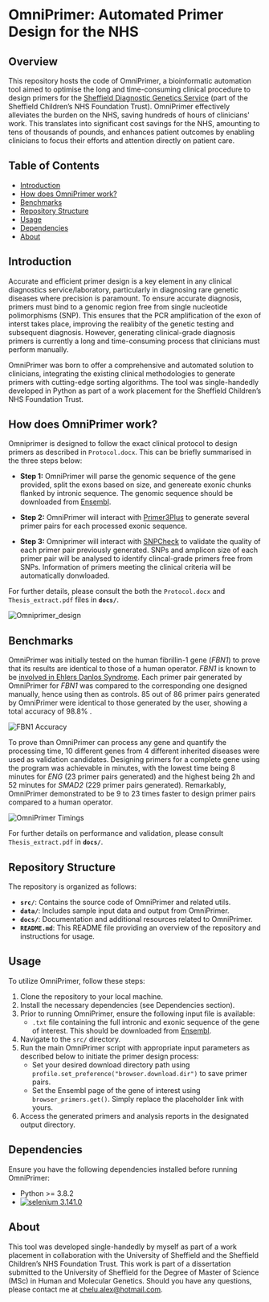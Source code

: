 # OmniPrimer: Automated Primer Design for the NHS

## Overview
This repository hosts the code of OmniPrimer, a bioinformatic automation tool aimed to optimise the long and time-consuming clinical procedure to design primers for the [Sheffield Diagnostic Genetics Service](https://www.sheffieldchildrens.nhs.uk/sdgs/) (part of the Sheffield Children’s NHS Foundation Trust). OmniPrimer effectively alleviates the burden on the NHS, saving hundreds of hours of clinicians' work. This translates into significant cost savings for the NHS, amounting to tens of thousands of pounds, and enhances patient outcomes by enabling clinicians to focus their efforts and attention directly on patient care.

## Table of Contents
- [Introduction](#introduction)
- [How does OmniPrimer work?](#how-does-omniprimer-work)
- [Benchmarks](#benchmarks)
- [Repository Structure](#repository-structure)
- [Usage](#usage)
- [Dependencies](#dependencies)
- [About](#about)

## Introduction
Accurate and efficient primer design is a key element in any clinical diagnostics service/laboratory, particularly in diagnosing rare genetic diseases where precision is paramount. To ensure accurate diagnosis, primers must bind to a genomic region free from single nucleotide polimorphisms (SNP). This ensures that the PCR amplification of the exon of interst takes place, improving the realibity of the genetic testing and subsequent diagnosis. However, generating clinical-grade diagnosis primers is currently a long and time-consuming process that clinicians must perform manually. 

OmniPrimer was born to offer a comprehensive and automated solution to clinicians, integrating the existing clinical methodologies to generate primers with cutting-edge sorting algorithms. The tool was single-handedly developed in Python as part of a work placement for the Sheffield Children’s NHS Foundation Trust.

## How does OmniPrimer work?
Omniprimer is designed to follow the exact clinical protocol to design primers as described in `Protocol.docx`. This can be briefly summarised in the three steps below:
- **Step 1:** OmniPrimer will parse the genomic sequence of the gene provided, split the exons based on size, and genereate exonic chunks flanked by intronic sequence. The genomic sequence should be downloaded from [Ensembl](http://www.ensembl.org/index.html).
  
- **Step 2:** OmniPrimer will interact with [Primer3Plus](https://www.bioinformatics.nl/cgi-bin/primer3plus/primer3plus.cgi) to generate several primer pairs for each processed exonic sequence.

- **Step 3:** Omniprimer will interact with [SNPCheck](https://genetools.org/SNPCheck/snpcheck.htm) to validate the quality of each primer pair previously generated. SNPs and amplicon size of each primer pair will be analysed to identify clincal-grade primers free from SNPs. Information of primers meeting the clinical criteria will be automatically donwloaded.

For further details, please consult the both the `Protocol.docx` and `Thesis_extract.pdf` files in **`docs/`**.

![Omniprimer_design](https://github.com/AlexUOM/OmniPrimer/assets/105374372/1b45a758-e90f-4fbd-9475-f84c09a339de)


## Benchmarks
OmniPrimer was initially tested on the human fibrillin-1 gene (*FBN1*) to prove that its results are identical to those of a human operator. *FBN1* is known to be [involved in Ehlers Danlos Syndrome](https://pubmed.ncbi.nlm.nih.gov/18328988/). Each primer pair generated by OmniPrimer for *FBN1* was compared to the corresponding one designed manually, hence using then as controls. 85 out of 86 primer pairs generated by OmniPrimer were identical to those generated by the user, showing a total accuracy of 98.8% .

![FBN1 Accuracy](https://github.com/AlexUOM/OmniPrimer/assets/105374372/be9be75b-23ec-4107-bd79-4d3b952831af)


To prove than OmniPrimer can process any gene and quantify the processing time, 10 different genes from 4 different inherited diseases were used as validation candidates. Designing primers for a complete gene using the program was achievable in minutes, with the lowest time being 8 minutes for *ENG* (23 primer pairs generated) and the highest being 2h and 52 minutes for *SMAD2* (229 primer pairs generated). Remarkably, OmniPrimer demonstrated to be 9 to 23 times faster to design primer pairs compared to a human operator.

![OmniPrimer Timings](https://github.com/AlexUOM/OmniPrimer/assets/105374372/63303bec-3469-46f6-86a5-12a5af6518db)

For further details on performance and validation, please consult `Thesis_extract.pdf` in **`docs/`**.

## Repository Structure
The repository is organized as follows:
- **`src/`**: Contains the source code of OmniPrimer and related utils.
- **`data/`**: Includes sample input data and output from OmniPrimer.
- **`docs/`**: Documentation and additional resources related to OmniPrimer.
- **`README.md`**: This README file providing an overview of the repository and instructions for usage.

## Usage
To utilize OmniPrimer, follow these steps:
1. Clone the repository to your local machine.
2. Install the necessary dependencies (see Dependencies section).
3. Prior to running OmniPrimer, ensure the following input file is available:
   - `.txt` file containing the full intronic and exonic sequence of the gene of interest. This should be downloaded from [Ensembl](http://www.ensembl.org/index.html).
5. Navigate to the `src/` directory.
6. Run the main OmniPrimer script with appropriate input parameters as described below to initiate the primer design process:
   - Set your desired download directory path using `profile.set_preference("browser.download.dir")` to save primer pairs.
   - Set the Ensembl page of the gene of interest using `browser_primers.get()`. Simply replace the placeholder link with yours.
7. Access the generated primers and analysis reports in the designated output directory.

## Dependencies
Ensure you have the following dependencies installed before running OmniPrimer:
- Python >= 3.8.2
- [![selenium 3.141.0](https://img.shields.io/badge/selenium-3.141.0-success)](https://pypi.org/project/selenium/)

## About
This tool was developed single-handedly by myself as part of a work placement in collaboration with the University of Sheffield and the Sheffield Children’s NHS Foundation Trust. This work is part of a dissertation submitted to the University of Sheffield for the Degree of Master of Science (MSc) in Human and Molecular Genetics. Should you have any questions, please contact me at chelu.alex@hotmail.com.
